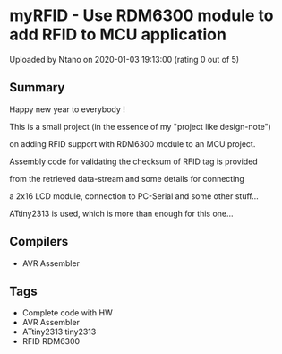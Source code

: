 # myRFID - Use RDM6300 module to add RFID to MCU application

Uploaded by Ntano on 2020-01-03 19:13:00 (rating 0 out of 5)

## Summary

Happy new year to everybody !


This is a small project (in the essence of my "project like design-note")


on adding RFID support with RDM6300 module to an MCU project.


Assembly code for validating the checksum of RFID tag is provided


from the retrieved data-stream and some details for connecting


a 2x16 LCD module, connection to PC-Serial and some other stuff...


ATtiny2313 is used, which is more than enough for this one...

## Compilers

- AVR Assembler

## Tags

- Complete code with HW
- AVR Assembler
- ATtiny2313 tiny2313
- RFID RDM6300
